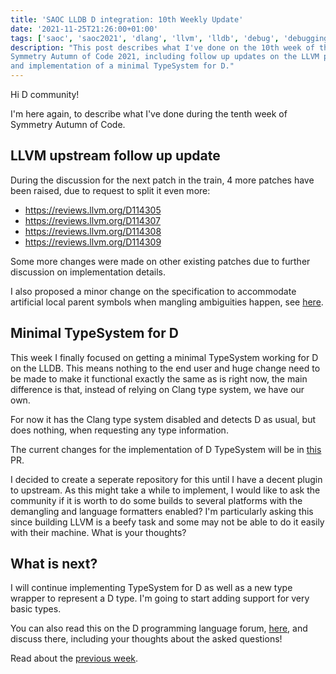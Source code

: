 ```yaml
---
title: 'SAOC LLDB D integration: 10th Weekly Update'
date: '2021-11-25T21:26:00+01:00'
tags: ['saoc', 'saoc2021', 'dlang', 'llvm', 'lldb', 'debug', 'debugging', 'dwarf']
description: "This post describes what I've done on the 10th week of the
Symmetry Autumn of Code 2021, including follow up updates on the LLVM patches
and implementation of a minimal TypeSystem for D."
---
```


Hi D community!

I'm here again, to describe what I've done during the tenth week of Symmetry
Autumn of Code.

## LLVM upstream follow up update

During the discussion for the next patch in the train, 4 more patches have been
raised, due to request to split it even more:

- https://reviews.llvm.org/D114305
- https://reviews.llvm.org/D114307
- https://reviews.llvm.org/D114308
- https://reviews.llvm.org/D114309

Some more changes were made on other existing patches due to further discussion
on implementation details.

I also proposed a minor change on the specification to accommodate artificial
local parent symbols when mangling ambiguities happen, see
[here](https://github.com/dlang/dlang.org/pull/3124).

## Minimal TypeSystem for D

This week I finally focused on getting a minimal TypeSystem working for D on
the LLDB. This means nothing to the end user and huge change need to be made to
make it functional exactly the same as is right now, the main difference is
that, instead of relying on Clang type system, we have our own.

For now it has the Clang type system disabled and detects D as usual, but does
nothing, when requesting any type information.

The current changes for the implementation of D TypeSystem will be in
[this](https://github.com/ljmf00/lldb-d/pull/1) PR.

I decided to create a seperate repository for this until I have a decent plugin
to upstream. As this might take a while to implement, I would like to ask the
community if it is worth to do some builds to several platforms with the
demangling and language formatters enabled? I'm particularly asking this since
building LLVM is a beefy task and some may not be able to do it easily with
their machine. What is your thoughts?

## What is next?

I will continue implementing TypeSystem for D as well as a new type wrapper to
represent a D type. I'm going to start adding support for very basic types.

You can also read this on the D programming language forum,
[here](https://forum.dlang.org/thread/mailman.1018.1637883198.11670.digitalmars-d@puremagic.com),
and discuss there, including your thoughts about the asked questions!

Read about the [previous week](../d-saoc-2021-09/).
